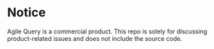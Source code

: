 # Notice
Agile Query is a commercial product. This repo is solely for discussing product-related issues and does not include the source code.
